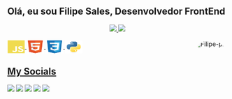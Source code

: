 ## Olá, eu sou Filipe Sales, Desenvolvedor FrontEnd
<div align="center">
  <a href="https://github.com/filipe-jsales">
  <!-- stats -->
  <img height="180em" src="https://github-readme-stats.vercel.app/api?username=filipe-jsales&show_icons=true&theme=dracula&include_all_commits=true&count_private=true"/>
  <!-- Most used langs -->
  <img height="180em" src="https://github-readme-stats.vercel.app/api/top-langs/?username=filipe-jsales&layout=compact&langs_count=7&theme=dracula"/>
</div>

<div style="display: inline_block"><br>
    <!-- JS icon -->
    <img align="center" alt="Filipe-Js" height="30" width="40" src="https://raw.githubusercontent.com/devicons/devicon/master/icons/javascript/javascript-plain.svg">
    <!-- HTML icon -->
    <img align="center" alt="Filipe-HTML" height="30" width="40" src="https://raw.githubusercontent.com/devicons/devicon/master/icons/html5/html5-original.svg">
    <!-- CSS icon -->
    <img align="center" alt="Filipe-CSS" height="30" width="40" src="https://raw.githubusercontent.com/devicons/devicon/master/icons/css3/css3-original.svg">
    <!-- Python icon -->
    <img align="center" alt="Filipe-Python" height="30" width="40" src="https://raw.githubusercontent.com/devicons/devicon/master/icons/python/python-original.svg">
    <!-- Profile picture -->
    <img align="right" alt="Filipe-pic" height="150" style="border-radius:100px;" src="https://avatars.githubusercontent.com/u/49558962?s=400&u=8c627a765c7881f64af4963dd2989d9d7f66d728&v=4">
</div>

## My Socials
 
<div> 
    <!-- Your youtube channel -->
    <a href="https://www.youtube.com/channel/UCtVCupwt5hyzXRly-80FLPQ" target="_blank"><img src="https://img.shields.io/badge/YouTube-FF0000?style=for-the-badge&logo=youtube&logoColor=white" target="_blank"></a>
    <!-- Your instagram profile -->
    <a href="https://instagram.com/filipe.jsales" target="_blank"><img src="https://img.shields.io/badge/-Instagram-%23E4405F?style=for-the-badge&logo=instagram&logoColor=white" target="_blank"></a>
    <!-- Your twitch channel -->
    <a href="https://www.twitch.tv/oftlol1" target="_blank"><img src="https://img.shields.io/badge/Twitch-9146FF?style=for-the-badge&logo=twitch&logoColor=white" target="_blank"></a>
  <!-- Your email address -->
    <a href = "mailto:eduardojs999@gmail.com"><img src="https://img.shields.io/badge/-Gmail-%23333?style=for-the-badge&logo=gmail&logoColor=white" target="_blank"></a>
  <!-- Your linkedin profile -->
    <a href="https://www.linkedin.com/in/filipe-sales" target="_blank"><img src="https://img.shields.io/badge/-LinkedIn-%230077B5?style=for-the-badge&logo=linkedin&logoColor=white" target="_blank"></a> 

</div>
